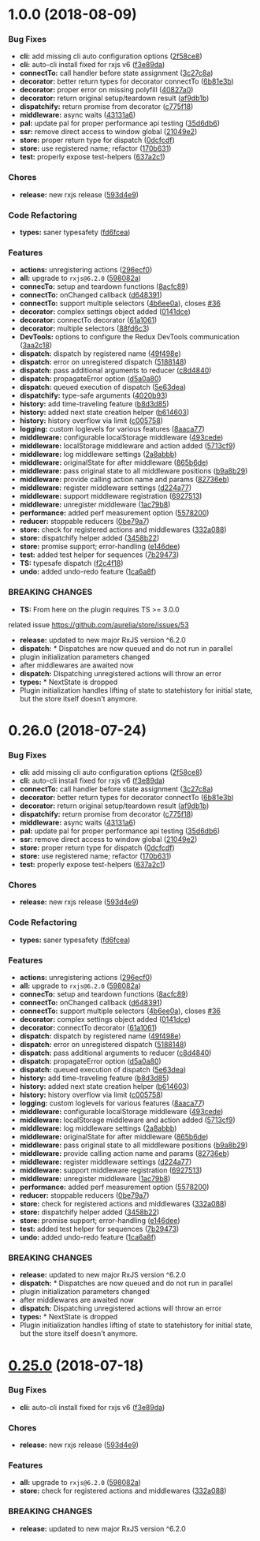 <a name="1.0.0"></a>
# 1.0.0 (2018-08-09)


### Bug Fixes

* **cli:** add missing cli auto configuration options ([2f58ce8](https://github.com/aurelia/store/commit/2f58ce8))
* **cli:** auto-cli install fixed for rxjs v6 ([f3e89da](https://github.com/aurelia/store/commit/f3e89da))
* **connectTo:** call handler before state assignment ([3c27c8a](https://github.com/aurelia/store/commit/3c27c8a))
* **decorator:** better return types for decorator connectTo ([6b81e3b](https://github.com/aurelia/store/commit/6b81e3b))
* **decorator:** proper error on missing polyfill ([40827a0](https://github.com/aurelia/store/commit/40827a0))
* **decorator:** return original setup/teardown result ([af9db1b](https://github.com/aurelia/store/commit/af9db1b))
* **dispatchify:** return promise from decorator ([c775f18](https://github.com/aurelia/store/commit/c775f18))
* **middleware:** async waits ([43131a6](https://github.com/aurelia/store/commit/43131a6))
* **pal:** update pal for proper performance api testing ([35d6db6](https://github.com/aurelia/store/commit/35d6db6))
* **ssr:** remove direct access to window global ([21049e2](https://github.com/aurelia/store/commit/21049e2))
* **store:** proper return type for dispatch ([0dcfcdf](https://github.com/aurelia/store/commit/0dcfcdf))
* **store:** use registered name; refactor ([170b631](https://github.com/aurelia/store/commit/170b631))
* **test:** properly expose test-helpers ([637a2c1](https://github.com/aurelia/store/commit/637a2c1))


### Chores

* **release:** new rxjs release ([593d4e9](https://github.com/aurelia/store/commit/593d4e9))


### Code Refactoring

* **types:** saner typesafety ([fd6fcea](https://github.com/aurelia/store/commit/fd6fcea))


### Features

* **actions:** unregistering actions ([296ecf0](https://github.com/aurelia/store/commit/296ecf0))
* **all:** upgrade to `rxjs@6.2.0` ([598082a](https://github.com/aurelia/store/commit/598082a))
* **connecTo:** setup and teardown functions ([8acfc89](https://github.com/aurelia/store/commit/8acfc89))
* **connectTo:** onChanged callback ([d648391](https://github.com/aurelia/store/commit/d648391))
* **connectTo:** support multiple selectors ([4b6ee0a](https://github.com/aurelia/store/commit/4b6ee0a)), closes [#36](https://github.com/aurelia/store/issues/36)
* **decorator:** complex settings object added ([0141dce](https://github.com/aurelia/store/commit/0141dce))
* **decorator:** connectTo decorator ([61a1061](https://github.com/aurelia/store/commit/61a1061))
* **decorator:** multiple selectors ([88fd6c3](https://github.com/aurelia/store/commit/88fd6c3))
* **DevTools:** options to configure the Redux DevTools communication ([3aa2c18](https://github.com/aurelia/store/commit/3aa2c18))
* **dispatch:** dispatch by registered name ([49f498e](https://github.com/aurelia/store/commit/49f498e))
* **dispatch:** error on unregistered dispatch ([5188148](https://github.com/aurelia/store/commit/5188148))
* **dispatch:** pass additional arguments to reducer ([c8d4840](https://github.com/aurelia/store/commit/c8d4840))
* **dispatch:** propagateError option ([d5a0a80](https://github.com/aurelia/store/commit/d5a0a80))
* **dispatch:** queued execution of dispatch ([5e63dea](https://github.com/aurelia/store/commit/5e63dea))
* **dispatchify:** type-safe arguments ([4020b93](https://github.com/aurelia/store/commit/4020b93))
* **history:** add time-traveling feature ([b8d3d85](https://github.com/aurelia/store/commit/b8d3d85))
* **history:** added next state creation helper ([b614603](https://github.com/aurelia/store/commit/b614603))
* **history:** history overflow via limit ([c005758](https://github.com/aurelia/store/commit/c005758))
* **logging:** custom loglevels for various features ([8aaca77](https://github.com/aurelia/store/commit/8aaca77))
* **middleware:** configurable localStorage middleware ([493cede](https://github.com/aurelia/store/commit/493cede))
* **middleware:** localStorage middleware and action added ([5713cf9](https://github.com/aurelia/store/commit/5713cf9))
* **middleware:** log middleware settings ([2a8abbb](https://github.com/aurelia/store/commit/2a8abbb))
* **middleware:** originalState for after middleware ([865b6de](https://github.com/aurelia/store/commit/865b6de))
* **middleware:** pass original state to all middleware positions ([b9a8b29](https://github.com/aurelia/store/commit/b9a8b29))
* **middleware:** provide calling action name and params ([82736eb](https://github.com/aurelia/store/commit/82736eb))
* **middleware:** register middleware settings ([d224a77](https://github.com/aurelia/store/commit/d224a77))
* **middleware:** support middleware registration ([6927513](https://github.com/aurelia/store/commit/6927513))
* **middleware:** unregister middleware ([1ac79b8](https://github.com/aurelia/store/commit/1ac79b8))
* **performance:** added perf measurement option ([5578200](https://github.com/aurelia/store/commit/5578200))
* **reducer:** stoppable reducers ([0be79a7](https://github.com/aurelia/store/commit/0be79a7))
* **store:** check for registered actions and middlewares ([332a088](https://github.com/aurelia/store/commit/332a088))
* **store:** dispatchify helper added ([3458b22](https://github.com/aurelia/store/commit/3458b22))
* **store:** promise support; error-handling ([e146dee](https://github.com/aurelia/store/commit/e146dee))
* **test:** added test helper for sequences ([7b29473](https://github.com/aurelia/store/commit/7b29473))
* **TS:** typesafe dispatch ([f2c4f18](https://github.com/aurelia/store/commit/f2c4f18))
* **undo:** added undo-redo feature ([1ca6a8f](https://github.com/aurelia/store/commit/1ca6a8f))


### BREAKING CHANGES

* **TS:** From here on the plugin requires TS >= 3.0.0

related issue https://github.com/aurelia/store/issues/53
* **release:** updated to new major RxJS version ^6.2.0
* **dispatch:** * Dispatches are now queued and do not run in parallel
* plugin initialization parameters changed
* after middlewares are awaited now
* **dispatch:** Dispatching unregistered actions will throw an error
* **types:** * NextState is dropped
* Plugin initialization handles lifting of state to statehistory for initial state, but the store itself doesn't anymore.



<a name="0.26.0"></a>
# 0.26.0 (2018-07-24)


### Bug Fixes

* **cli:** add missing cli auto configuration options ([2f58ce8](https://github.com/aurelia/store/commit/2f58ce8))
* **cli:** auto-cli install fixed for rxjs v6 ([f3e89da](https://github.com/aurelia/store/commit/f3e89da))
* **connectTo:** call handler before state assignment ([3c27c8a](https://github.com/aurelia/store/commit/3c27c8a))
* **decorator:** better return types for decorator connectTo ([6b81e3b](https://github.com/aurelia/store/commit/6b81e3b))
* **decorator:** return original setup/teardown result ([af9db1b](https://github.com/aurelia/store/commit/af9db1b))
* **dispatchify:** return promise from decorator ([c775f18](https://github.com/aurelia/store/commit/c775f18))
* **middleware:** async waits ([43131a6](https://github.com/aurelia/store/commit/43131a6))
* **pal:** update pal for proper performance api testing ([35d6db6](https://github.com/aurelia/store/commit/35d6db6))
* **ssr:** remove direct access to window global ([21049e2](https://github.com/aurelia/store/commit/21049e2))
* **store:** proper return type for dispatch ([0dcfcdf](https://github.com/aurelia/store/commit/0dcfcdf))
* **store:** use registered name; refactor ([170b631](https://github.com/aurelia/store/commit/170b631))
* **test:** properly expose test-helpers ([637a2c1](https://github.com/aurelia/store/commit/637a2c1))


### Chores

* **release:** new rxjs release ([593d4e9](https://github.com/aurelia/store/commit/593d4e9))


### Code Refactoring

* **types:** saner typesafety ([fd6fcea](https://github.com/aurelia/store/commit/fd6fcea))


### Features

* **actions:** unregistering actions ([296ecf0](https://github.com/aurelia/store/commit/296ecf0))
* **all:** upgrade to `rxjs@6.2.0` ([598082a](https://github.com/aurelia/store/commit/598082a))
* **connecTo:** setup and teardown functions ([8acfc89](https://github.com/aurelia/store/commit/8acfc89))
* **connectTo:** onChanged callback ([d648391](https://github.com/aurelia/store/commit/d648391))
* **connectTo:** support multiple selectors ([4b6ee0a](https://github.com/aurelia/store/commit/4b6ee0a)), closes [#36](https://github.com/aurelia/store/issues/36)
* **decorator:** complex settings object added ([0141dce](https://github.com/aurelia/store/commit/0141dce))
* **decorator:** connectTo decorator ([61a1061](https://github.com/aurelia/store/commit/61a1061))
* **dispatch:** dispatch by registered name ([49f498e](https://github.com/aurelia/store/commit/49f498e))
* **dispatch:** error on unregistered dispatch ([5188148](https://github.com/aurelia/store/commit/5188148))
* **dispatch:** pass additional arguments to reducer ([c8d4840](https://github.com/aurelia/store/commit/c8d4840))
* **dispatch:** propagateError option ([d5a0a80](https://github.com/aurelia/store/commit/d5a0a80))
* **dispatch:** queued execution of dispatch ([5e63dea](https://github.com/aurelia/store/commit/5e63dea))
* **history:** add time-traveling feature ([b8d3d85](https://github.com/aurelia/store/commit/b8d3d85))
* **history:** added next state creation helper ([b614603](https://github.com/aurelia/store/commit/b614603))
* **history:** history overflow via limit ([c005758](https://github.com/aurelia/store/commit/c005758))
* **logging:** custom loglevels for various features ([8aaca77](https://github.com/aurelia/store/commit/8aaca77))
* **middleware:** configurable localStorage middleware ([493cede](https://github.com/aurelia/store/commit/493cede))
* **middleware:** localStorage middleware and action added ([5713cf9](https://github.com/aurelia/store/commit/5713cf9))
* **middleware:** log middleware settings ([2a8abbb](https://github.com/aurelia/store/commit/2a8abbb))
* **middleware:** originalState for after middleware ([865b6de](https://github.com/aurelia/store/commit/865b6de))
* **middleware:** pass original state to all middleware positions ([b9a8b29](https://github.com/aurelia/store/commit/b9a8b29))
* **middleware:** provide calling action name and params ([82736eb](https://github.com/aurelia/store/commit/82736eb))
* **middleware:** register middleware settings ([d224a77](https://github.com/aurelia/store/commit/d224a77))
* **middleware:** support middleware registration ([6927513](https://github.com/aurelia/store/commit/6927513))
* **middleware:** unregister middleware ([1ac79b8](https://github.com/aurelia/store/commit/1ac79b8))
* **performance:** added perf measurement option ([5578200](https://github.com/aurelia/store/commit/5578200))
* **reducer:** stoppable reducers ([0be79a7](https://github.com/aurelia/store/commit/0be79a7))
* **store:** check for registered actions and middlewares ([332a088](https://github.com/aurelia/store/commit/332a088))
* **store:** dispatchify helper added ([3458b22](https://github.com/aurelia/store/commit/3458b22))
* **store:** promise support; error-handling ([e146dee](https://github.com/aurelia/store/commit/e146dee))
* **test:** added test helper for sequences ([7b29473](https://github.com/aurelia/store/commit/7b29473))
* **undo:** added undo-redo feature ([1ca6a8f](https://github.com/aurelia/store/commit/1ca6a8f))


### BREAKING CHANGES

* **release:** updated to new major RxJS version ^6.2.0
* **dispatch:** * Dispatches are now queued and do not run in parallel
* plugin initialization parameters changed
* after middlewares are awaited now
* **dispatch:** Dispatching unregistered actions will throw an error
* **types:** * NextState is dropped
* Plugin initialization handles lifting of state to statehistory for initial state, but the store itself doesn't anymore.



<a name="0.25.0"></a>
# [0.25.0](https://github.com/aurelia/store/compare/v0.23.3...v0.25.0) (2018-07-18)


### Bug Fixes

* **cli:** auto-cli install fixed for rxjs v6 ([f3e89da](https://github.com/aurelia/store/commit/f3e89da))


### Chores

* **release:** new rxjs release ([593d4e9](https://github.com/aurelia/store/commit/593d4e9))


### Features

* **all:** upgrade to `rxjs@6.2.0` ([598082a](https://github.com/aurelia/store/commit/598082a))
* **store:** check for registered actions and middlewares ([332a088](https://github.com/aurelia/store/commit/332a088))


### BREAKING CHANGES

* **release:** updated to new major RxJS version ^6.2.0



